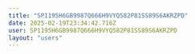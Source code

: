 ```yaml
---
title: "SP1195H6GB9987Q666H9VYQ582P81SS89S6AKRZPD"
date: 2025-02-19T23:34:42.716Z
user: SP1195H6GB9987Q666H9VYQ582P81SS89S6AKRZPD
layout: "users"
---
```

    